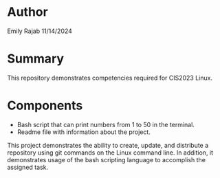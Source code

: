 # Author
Emily Rajab
11/14/2024

# Summary
This repository demonstrates competencies required for CIS2023 Linux.

# Components
- Bash script that can print numbers from 1 to 50 in the terminal.
- Readme file with information about the project.

This project demonstrates the ability to create, update, and distribute a repository using git commands on the Linux command line.
In addition, it demonstrates usage of the bash scripting language to accomplish the assigned task.
